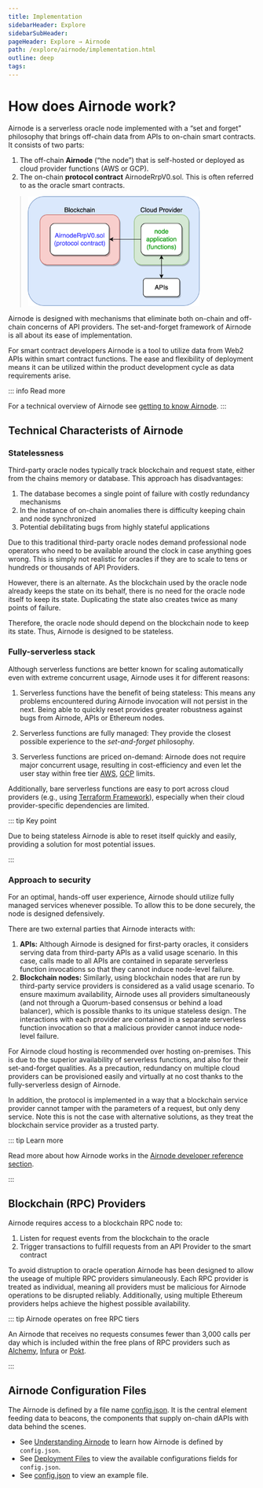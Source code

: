 ```yaml
---
title: Implementation
sidebarHeader: Explore
sidebarSubHeader:
pageHeader: Explore → Airnode
path: /explore/airnode/implementation.html
outline: deep
tags:
---
```


<PageHeader/>

<SearchHighlight/>

# How does Airnode work?

Airnode is a serverless oracle node implemented with a “set and forget”
philosophy that brings off-chain data from APIs to on-chain smart contracts. It
consists of two parts:

1. The off-chain **Airnode** (“the node”) that is self-hosted or deployed as
   cloud provider functions (AWS or GCP).
2. The on-chain **protocol contract** AirnodeRrpV0.sol. This is often referred
   to as the oracle smart contracts.

> <img src="../assets/images/summary-airnode-2-parts.png" width="350px">

Airnode is designed with mechanisms that eliminate both on-chain and off-chain
concerns of API providers. The set-and-forget framework of Airnode is all about
its ease of implementation.

For smart contract developers Airnode is a tool to utilize data from Web2 APIs
within smart contract functions. The ease and flexibility of deployment means it
can be utilized within the product development cycle as data requirements arise.

::: info Read more

For a technical overview of Airnode see
[getting to know Airnode](https://medium.com/api3/getting-to-know-airnode-162e50ea243e)<ExternalLinkImage/>.
:::

## Technical Characterists of Airnode

### Statelessness

Third-party oracle nodes typically track blockchain and request state, either
from the chains memory or database. This approach has disadvantages:

1. The database becomes a single point of failure with costly redundancy
   mechanisms
2. In the instance of on-chain anomalies there is difficulty keeping chain and
   node synchronized
3. Potential debilitating bugs from highly stateful applications

Due to this traditional third-party oracle nodes demand professional node
operators who need to be available around the clock in case anything goes wrong.
This is simply not realistic for oracles if they are to scale to tens or
hundreds or thousands of API Providers.

However, there is an alternate. As the blockchain used by the oracle node
already keeps the state on its behalf, there is no need for the oracle node
itself to keep its state. Duplicating the state also creates twice as many
points of failure.

Therefore, the oracle node should depend on the blockchain node to keep its
state. Thus, Airnode is designed to be stateless.

### Fully-serverless stack

Although serverless functions are better known for scaling automatically even
with extreme concurrent usage, Airnode uses it for different reasons:

1. Serverless functions have the benefit of being stateless: This means any
   problems encountered during Airnode invocation will not persist in the next.
   Being able to quickly reset provides greater robustness against bugs from
   Airnode, APIs or Ethereum nodes.

2. Serverless functions are fully managed: They provide the closest possible
   experience to the _set-and-forget_ philosophy.

3. Serverless functions are priced on-demand: Airnode does not require major
   concurrent usage, resulting in cost-efficiency and even let the user stay
   within free tier [AWS](https://aws.amazon.com/free)<ExternalLinkImage/>,
   [GCP](https://cloud.google.com/free)<ExternalLinkImage/> limits.

Additionally, bare serverless functions are easy to port across cloud providers
(e.g., using
[Terraform Framework](https://www.terraform.io/)<ExternalLinkImage/>),
especially when their cloud provider-specific dependencies are limited.

::: tip Key point

Due to being stateless Airnode is able to reset itself quickly and easily,
providing a solution for most potential issues.

:::

### Approach to security

For an optimal, hands-off user experience, Airnode should utilize fully managed
services whenever possible. To allow this to be done securely, the node is
designed defensively.

There are two external parties that Airnode interacts with:

1. **APIs:** Although Airnode is designed for first-party oracles, it considers
   serving data from third-party APIs as a valid usage scenario. In this case,
   calls made to all APIs are contained in separate serverless function
   invocations so that they cannot induce node-level failure.
2. **Blockchain nodes:** Similarly, using blockchain nodes that are run by
   third-party service providers is considered as a valid usage scenario. To
   ensure maximum availability, Airnode uses all providers simultaneously (and
   not through a Quorum-based consensus or behind a load balancer), which is
   possible thanks to its unique stateless design. The interactions with each
   provider are contained in a separate serverless function invocation so that a
   malicious provider cannot induce node-level failure.

For Airnode cloud hosting is recommended over hosting on-premises. This is due
to the superior availability of serverless functions, and also for their
set-and-forget qualities. As a precaution, redundancy on multiple cloud
providers can be provisioned easily and virtually at no cost thanks to the
fully-serverless design of Airnode.

In addition, the protocol is implemented in a way that a blockchain service
provider cannot tamper with the parameters of a request, but only deny service.
Note this is not the case with alternative solutions, as they treat the
blockchain service provider as a trusted party.

::: tip Learn more

Read more about how Airnode works in the
[Airnode developer reference section](vitepress-docs/reference/airnode/latest/understand/).

:::

<!--## Statelessness

Typically, oracle nodes persistently track the blockchain and the state of the
requests they receive (i.e. the present stage of their fulfillment), either in
memory or in a database. In terms of systems, they are not memoryless. However,
such approach comes with many disadvantages:

1. The database becomes a single point of failure, and redundancy is costly and
   complicated to orchestrate.
2. Any on-chain anomalies (block reorganization, ommer blocks etc.) result in
   the chain's and node's states losing synchronization, which is difficult to
   fix.
3. Highly stateful applications have many edge cases that are difficult to
   completely cover by tests. Therefore, debilitating bugs are bound to slip
   through.

These disadvantages result in an unstable oracle node, which is the essential
reason why traditional oracle nodes require _professional node operators_ that
need to be on call 24/7 in case of incidents. Since this is not a realistic
requirement for first-party oracles, an oracle node designed for these oracles
has to be stateless.

However, there's another way to approach state keeping for oracle nodes: since
the node on a given blockchain (such as Ethereum) used by the oracle node
already keeps the state on its behalf, there is no need for the node itself to
keep its state. Duplicating the state would create twice as many points of
failure (and it would be enough for one of them to fail to cause total failure).
Therefore, the oracle node should depend on the blockchain node to keep its
state, which should be reflected in the way in which the oracle node's protocol
is designed-->

<!--### Non-idempotent operations

An API operation is idempotent if calling it multiple times has the same effect
as calling it once. For example, using a GET operation of an exchange's API to
get the exchange rate between ETH and USD is typically an idempotent operation.
It will not make any difference at the API server-side if we call it once or
several times.

In contrast, using a POST operation of a remittance service provider API to send
$100 to another party would be a non-idempotent operation. Each call would send
an additional $100, which means that using the operation multiple times would
have a different effect than using it once.

Stateless oracle nodes cannot "remember" if they already made an API call
associated with a given request, and, under certain conditions, they may repeat
it. At present, this is not an issue since oracles are only used for performing
idempotent operations. In the future, however, Airnode intends to support
non-idempotent operations as well. We are currently researching alternative
methods of achieving this while protecting the resiliency provided by
statelessness.-->

<!--Third-party oracle nodes typically track blockchain and request state, either
from the chains memory or database. This approach has disadvantages:

1. The database becomes a single point of failure with costly redundancy
   mechanisms
2. In the instance of on-chain anomalies there is difficulty keeping chain and
   node synchronized
3. Potential debilitating bugs from highly stateful applications

Due to this traditional third-party oracle nodes demand professional node
operators who need to be available around the clock in case anything goes wrong.
This is simply not realistic for oracles if they are to scale to tens or
hundreds or thousands of API Providers.

However, there is an alternate. As the blockchain used by the oracle node
already keeps the state on its behalf, there is no need for the oracle node
itself to keep its state. Duplicating the state also creates twice as many
points of failure.

Therefore, the oracle node should depend on the blockchain node to keep its
state. Thus, Airnode is designed to be stateless.-->

## Blockchain (RPC) Providers

Airnode requires access to a blockchain RPC node to:

1. Listen for request events from the blockchain to the oracle
2. Trigger transactions to fulfill requests from an API Provider to the smart
   contract

To avoid distruption to oracle operation Airnode has been designed to allow the
useage of multiple RPC providers simulaneously. Each RPC provider is treated as
individual, meaning all providers must be malicious for Airnode operations to be
disrupted reliably. Additionally, using multiple Ethereum providers helps
achieve the highest possible availability.

::: tip Airnode operates on free RPC tiers

An Airnode that receives no requests consumes fewer than 3,000 calls per day
which is included within the free plans of RPC providers such as
[Alchemy](https://www.alchemy.com/overviews/rpc-node),
[Infura](https://docs.infura.io/infura/networks/ethereum/json-rpc-methods) or
[Pokt](https://docs.pokt.network/use/public-rpc/).

:::

<!---
Although the expectation is that the user will be using a public RPC, nothing
prevents API providers from using a private RPC node. Furthermore, Airnode is
designed to allow the usage of multiple RPC providers simultaneously.

This is achieved by treating all of the integrated providers individually. The
operations of an Airnode thus cannot be disrupted reliably unless all of its
providers are malicious. Therefore, using multiple Ethereum providers is a
better strategy to achieve the highest possible availability than using a
private Ethereum node.-->

## Airnode Configuration Files

The Airnode is defined by a file name
[config.json](/reference/airnode/latest/deployment-files/config-json.md). It is
the central element feeding data to beacons, the components that supply on-chain
dAPIs with data behind the scenes.

- See [Understanding Airnode](/reference/airnode/latest/understand/) to learn
  how Airnode is defined by `config.json`.
- See
  [Deployment Files](/reference/airnode/latest/deployment-files/config-json.md)
  to view the available configurations fields for `config.json`.
- See
  [config.json](/reference/airnode/latest/deployment-files/examples/config-json.md)
  to view an example file.
